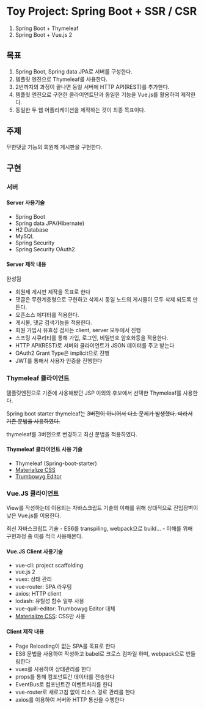 # Toy Project: Spring Boot + SSR / CSR

1. Spring Boot + Thymeleaf
2. Spring Boot + Vue.js 2

## 목표

1. Spring Boot, Spring data JPA로 서버를 구성한다.
2. 템플릿 엔진으로 Thymeleaf를 사용한다.
3. 2번까지의 과정이 끝나면 동일 서버에 HTTP API(REST)를 추가한다.
4. 템플릿 엔진으로 구현한 클라이언트단과 동일한 기능을 Vue.js를 활용하여 제작한다.
5. 동일한 두 웹 어플리케이션을 제작하는 것이 최종 목표이다.

## 주제

무한댓글 기능의 회원제 게시판을 구현한다.

## 구현

### 서버

#### Server 사용기술

- Spring Boot
- Spring data JPA(Hibernate)
- H2 Database
- MySQL
- Spring Security
- Spring Security OAuth2

#### Server 제작 내용

완성됨

- 회원제 게시판 제작을 목표로 한다
- 댓글은 무한계층형으로 구현하고 삭제시 동일 노드의 게시물이 모두 삭제 되도록 만든다.
- 오픈소스 에디터를 적용한다.
- 게시물, 댓글 검색기능을 적용한다.
- 회원 가입시 유효성 검사는 client, server 모두에서 진행
- 스프링 시큐리티를 통해 가입, 로그인, 비밀번호 암호화등을 적용한다.
- HTTP API(REST)로 서버와 클라이언트가 JSON 데이터를 주고 받는다
- OAuth2 Grant Type은 implicit으로 진행
- JWT를 통해서 사용자 인증을 진행한다

### Thymeleaf 클라이언트

템플릿엔진으로 기존에 사용해봤던 JSP 이외의 후보에서 선택한 Thymeleaf를 사용한다.

Spring boot starter thymeleaf는 ~~3버전이 아니어서 다소 문제가 발생했다. 따라서 기존 문법을 사용하였다.~~

thymeleaf를 3버전으로 변경하고 최신 문법을 적용하였다.

#### Thymeleaf 클라이언트 사용 기술

- Thymeleaf (Spring-boot-starter)
- [Materialize CSS](http://materializecss.com/)
- [Trumbowyg Editor](https://github.com/Alex-D/Trumbowyg)

### Vue.JS 클라이언트

View를 작성하는데 이용되는 자바스크립트 기술의 이해를 위해 상대적으로 진입장벽이 낮은 Vue.js를 이용한다.

최신 자바스크립트 기술 - ES6를 transpiling, webpack으로 build... - 이해를 위해 구현과정 중 이를 적극 사용해본다.

#### Vue.JS Client 사용기술

- vue-cli: project scaffolding
- vue.js 2
- vuex: 상태 관리
- vue-router: SPA 라우팅
- axios: HTTP client
- lodash: 유틸성 함수 일부 사용
- vue-quill-editor: Trumbowyg Editor 대체
- [Materialize CSS](http://materializecss.com/): CSS만 사용

#### Client 제작 내용

- Page Reloading이 없는 SPA를 목표로 한다
- ES6 문법을 사용하여 작성하고 babel로 크로스 컴파일 하며, webpack으로 번들링한다
- vuex를 사용하여 상태관리를 한다
- props를 통해 컴포넌트간 데이터를 전송한다
- EventBus로 컴포넌트간 이벤트처리를 한다
- vue-router로 새로고침 없이 리소스 경로 관리를 한다
- axios를 이용하여 서버와 HTTP 통신을 수행한다
